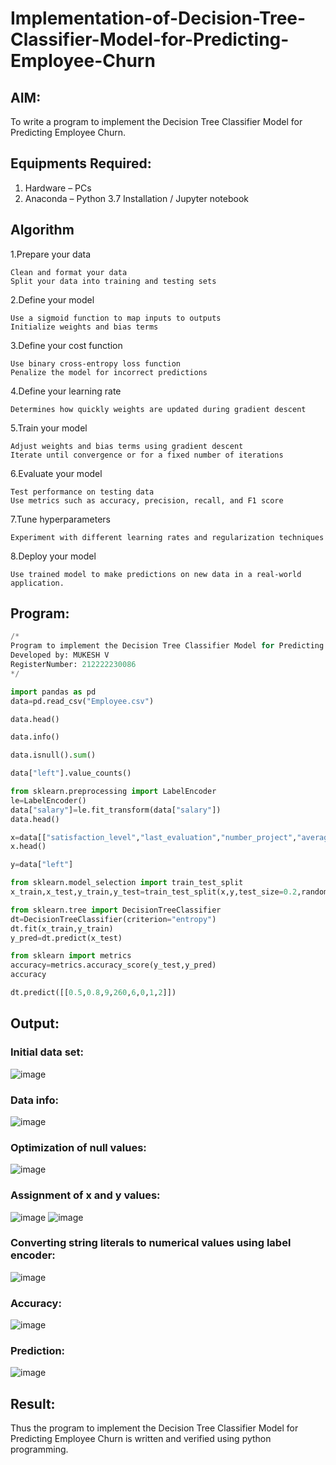 # Implementation-of-Decision-Tree-Classifier-Model-for-Predicting-Employee-Churn

## AIM:
To write a program to implement the Decision Tree Classifier Model for Predicting Employee Churn.

## Equipments Required:
1. Hardware – PCs
2. Anaconda – Python 3.7 Installation / Jupyter notebook

## Algorithm

1.Prepare your data

    Clean and format your data
    Split your data into training and testing sets

2.Define your model

    Use a sigmoid function to map inputs to outputs
    Initialize weights and bias terms

3.Define your cost function

    Use binary cross-entropy loss function
    Penalize the model for incorrect predictions

4.Define your learning rate

    Determines how quickly weights are updated during gradient descent

5.Train your model

    Adjust weights and bias terms using gradient descent
    Iterate until convergence or for a fixed number of iterations

6.Evaluate your model

    Test performance on testing data
    Use metrics such as accuracy, precision, recall, and F1 score

7.Tune hyperparameters

    Experiment with different learning rates and regularization techniques

8.Deploy your model

    Use trained model to make predictions on new data in a real-world application.

## Program:
```py
/*
Program to implement the Decision Tree Classifier Model for Predicting Employee Churn.
Developed by: MUKESH V
RegisterNumber: 212222230086
*/

import pandas as pd
data=pd.read_csv("Employee.csv")

data.head()

data.info()

data.isnull().sum()

data["left"].value_counts()

from sklearn.preprocessing import LabelEncoder
le=LabelEncoder()
data["salary"]=le.fit_transform(data["salary"])
data.head()

x=data[["satisfaction_level","last_evaluation","number_project","average_montly_hours","time_spend_company","Work_accident","promotion_last_5years","salary"]]
x.head()

y=data["left"]

from sklearn.model_selection import train_test_split
x_train,x_test,y_train,y_test=train_test_split(x,y,test_size=0.2,random_state=100)

from sklearn.tree import DecisionTreeClassifier
dt=DecisionTreeClassifier(criterion="entropy")
dt.fit(x_train,y_train)
y_pred=dt.predict(x_test)

from sklearn import metrics
accuracy=metrics.accuracy_score(y_test,y_pred)
accuracy

dt.predict([[0.5,0.8,9,260,6,0,1,2]])
```
## Output:
### Initial data set:
![image](https://github.com/MukeshVelmurugan/Implementation-of-Decision-Tree-Classifier-Model-for-Predicting-Employee-Churn/assets/118707363/fece68b1-d00d-4ea2-8e08-cb6f15bac397)

### Data info:
![image](https://github.com/MukeshVelmurugan/Implementation-of-Decision-Tree-Classifier-Model-for-Predicting-Employee-Churn/assets/118707363/b515f41e-f9bd-419d-ab87-9e9a0067a618)

### Optimization of null values:
![image](https://github.com/MukeshVelmurugan/Implementation-of-Decision-Tree-Classifier-Model-for-Predicting-Employee-Churn/assets/118707363/3238ef75-0ed5-4fef-b346-bf637b52d659)

### Assignment of x and y values:
![image](https://github.com/MukeshVelmurugan/Implementation-of-Decision-Tree-Classifier-Model-for-Predicting-Employee-Churn/assets/118707363/064ce9d9-aadc-4417-9271-642ac679f330)
![image](https://github.com/MukeshVelmurugan/Implementation-of-Decision-Tree-Classifier-Model-for-Predicting-Employee-Churn/assets/118707363/71208bc0-66ce-4d89-924c-1c55ef1a62d2)

### Converting string literals to numerical values using label encoder:
![image](https://github.com/MukeshVelmurugan/Implementation-of-Decision-Tree-Classifier-Model-for-Predicting-Employee-Churn/assets/118707363/3bc2e1c8-78e4-476b-8f46-5b91915f98b5)

### Accuracy:

![image](https://github.com/MukeshVelmurugan/Implementation-of-Decision-Tree-Classifier-Model-for-Predicting-Employee-Churn/assets/118707363/554b33d9-0e67-470b-b32d-b18d61735f12)

### Prediction:
![image](https://github.com/MukeshVelmurugan/Implementation-of-Decision-Tree-Classifier-Model-for-Predicting-Employee-Churn/assets/118707363/45ce7119-f0e2-45e9-b067-2c1ebece50ef)


## Result:
Thus the program to implement the  Decision Tree Classifier Model for Predicting Employee Churn is written and verified using python programming.
